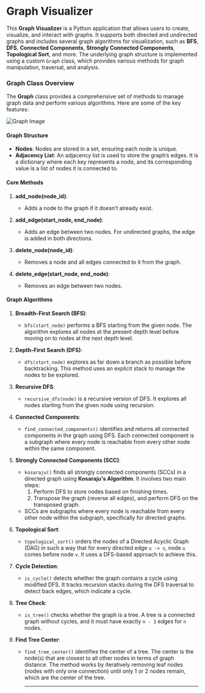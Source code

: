 # Graph Visualizer

This **Graph Visualizer** is a Python application that allows users to create, visualize, and interact with graphs. It supports both directed and undirected graphs and includes several graph algorithms for visualization, such as **BFS**, **DFS**, **Connected Components**, **Strongly Connected Components**, **Topological Sort**, and more. The underlying graph structure is implemented using a custom `Graph` class, which provides various methods for graph manipulation, traversal, and analysis.

### Graph Class Overview

The **Graph** class provides a comprehensive set of methods to manage graph data and perform various algorithms. Here are some of the key features:

![Graph Image](images/Graph.png)

#### Graph Structure
- **Nodes**: Nodes are stored in a set, ensuring each node is unique.
- **Adjacency List**: An adjacency list is used to store the graph’s edges. It is a dictionary where each key represents a node, and its corresponding value is a list of nodes it is connected to.

#### Core Methods

1. **add_node(node_id)**:
   - Adds a node to the graph if it doesn’t already exist.

2. **add_edge(start_node, end_node)**:
   - Adds an edge between two nodes. For undirected graphs, the edge is added in both directions.
   
3. **delete_node(node_id)**:
   - Removes a node and all edges connected to it from the graph.

4. **delete_edge(start_node, end_node)**:
   - Removes an edge between two nodes.

#### Graph Algorithms

1. **Breadth-First Search (BFS)**:
   - `bfs(start_node)` performs a BFS starting from the given node. The algorithm explores all nodes at the present depth level before moving on to nodes at the next depth level.

2. **Depth-First Search (DFS)**:
   - `dfs(start_node)` explores as far down a branch as possible before backtracking. This method uses an explicit stack to manage the nodes to be explored.
   
3. **Recursive DFS**:
   - `recursive_dfs(node)` is a recursive version of DFS. It explores all nodes starting from the given node using recursion.

4. **Connected Components**:
   - `find_connected_components()` identifies and returns all connected components in the graph using DFS. Each connected component is a subgraph where every node is reachable from every other node within the same component.

5. **Strongly Connected Components (SCC)**:
   - `kosaraju()` finds all strongly connected components (SCCs) in a directed graph using **Kosaraju's Algorithm**. It involves two main steps: 
     1. Perform DFS to store nodes based on finishing times.
     2. Transpose the graph (reverse all edges), and perform DFS on the transposed graph.
   - SCCs are subgraphs where every node is reachable from every other node within the subgraph, specifically for directed graphs.

6. **Topological Sort**:
   - `topological_sort()` orders the nodes of a Directed Acyclic Graph (DAG) in such a way that for every directed edge `u -> v`, node `u` comes before node `v`. It uses a DFS-based approach to achieve this.

7. **Cycle Detection**:
   - `is_cycle()` detects whether the graph contains a cycle using modified DFS. It tracks recursion stacks during the DFS traversal to detect back edges, which indicate a cycle.

8. **Tree Check**:
   - `is_tree()` checks whether the graph is a tree. A tree is a connected graph without cycles, and it must have exactly `n - 1` edges for `n` nodes.

9. **Find Tree Center**:
   - `find_tree_center()` identifies the center of a tree. The center is the node(s) that are closest to all other nodes in terms of graph distance. The method works by iteratively removing leaf nodes (nodes with only one connection) until only 1 or 2 nodes remain, which are the center of the tree.
     
     ---
